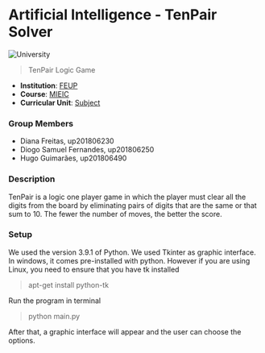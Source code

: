 # Artificial Intelligence - TenPair Solver

![University](https://img.shields.io/badge/FEUP-MIEIC-red)

> TenPair Logic Game

- **Institution**: [FEUP](https://sigarra.up.pt/feup/en/web_page.Inicial)
- **Course**: [MIEIC](https://sigarra.up.pt/feup/en/cur_geral.cur_view?pv_curso_id=742&pv_ano_lectivo=2020)
- **Curricular Unit**: [Subject](https://sigarra.up.pt/feup/en/ucurr_geral.ficha_uc_view?pv_ocorrencia_id=459487)

### Group Members
- Diana Freitas, up201806230
- Diogo Samuel Fernandes, up201806250
- Hugo Guimarães, up201806490

### Description
TenPair is a logic one player game in which the player must clear all the digits from the board by eliminating pairs of digits that are the same or that sum to 10. The fewer the number of moves, the better the score.

### Setup
We used the version 3.9.1 of Python.
We used Tkinter as graphic interface. In windows, it comes pre-installed with python.
However if you are using Linux, you need to ensure that you have tk installed
> apt-get install python-tk

Run the program in terminal
> python main.py

After that, a graphic interface will appear and the user can choose the options.
